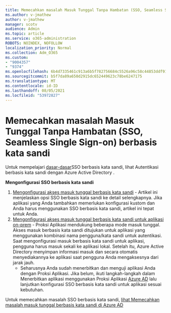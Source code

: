 ```yaml
---
title: Memecahkan masalah Masuk Tunggal Tanpa Hambatan (SSO, Seamless Single Sign-on) berbasis kata sandi
ms.author: v-jmathew
author: v-jmathew
manager: scotv
audience: Admin
ms.topic: article
ms.service: o365-administration
ROBOTS: NOINDEX, NOFOLLOW
localization_priority: Normal
ms.collection: Adm_O365
ms.custom:
- "9004357"
- "9374"
ms.openlocfilehash: 6b4d7335461c913a6b5f782756684c5526a96c58c44853ddf9154aa51607bd4a
ms.sourcegitcommit: b5f7da89a650d2915dc652449623c78be6247175
ms.translationtype: MT
ms.contentlocale: id-ID
ms.lasthandoff: 08/05/2021
ms.locfileid: "53972827"
---
```

# <a name="troubleshoot-password-based-seamless-single-sign-on-sso-issues"></a>Memecahkan masalah Masuk Tunggal Tanpa Hambatan (SSO, Seamless Single Sign-on) berbasis kata sandi

Untuk mempelajari [dasar-dasar](https://docs.microsoft.com/azure/active-directory/fundamentals/auth-password-based-sso)SSO berbasis kata sandi, lihat Autentikasi berbasis kata sandi dengan Azure Active Directory .

**Mengonfigurasi SSO berbasis kata sandi**

1. [Mengonfigurasi akses masuk tunggal berbasis kata sandi](https://docs.microsoft.com/azure/active-directory/manage-apps/configure-password-single-sign-on-non-gallery-applications) - Artikel ini menjelaskan opsi SSO berbasis kata sandi ke detail selengkapnya. Jika aplikasi yang Anda tambahkan memerlukan konfigurasi kustom dan Anda harus menggunakan SSO berbasis kata sandi, artikel ini tepat untuk Anda.
2. [Mengonfigurasi akses masuk tunggal berbasis kata sandi untuk aplikasi on-prem](https://docs.microsoft.com/azure/active-directory/manage-apps/application-proxy-configure-single-sign-on-password-vaulting) - Proksi Aplikasi mendukung beberapa mode masuk tunggal. Akses masuk berbasis kata sandi ditujukan untuk aplikasi yang menggunakan kombinasi nama pengguna/kata sandi untuk autentikasi. Saat mengonfigurasi masuk berbasis kata sandi untuk aplikasi, pengguna harus masuk sekali ke aplikasi lokal. Setelah itu, Azure Active Directory menyimpan informasi masuk dan secara otomatis menyediakannya ke aplikasi saat pengguna Anda mengaksesnya dari jarak jauh.
    - Seharusnya Anda sudah menerbitkan dan menguji aplikasi Anda dengan Proksi Aplikasi. Jika belum, ikuti langkah-langkah dalam Menerbitkan aplikasi menggunakan Proksi Aplikasi [Azure AD](https://docs.microsoft.com/azure/active-directory/manage-apps/application-proxy-add-on-premises-application) lalu lanjutkan konfigurasi SSO berbasis kata sandi untuk aplikasi sesuai kebutuhan.

Untuk memecahkan masalah SSO berbasis kata sandi, [lihat Memecahkan masalah masuk tunggal berbasis kata sandi di Azure AD](https://docs.microsoft.com/azure/active-directory/manage-apps/troubleshoot-password-based-sso)
